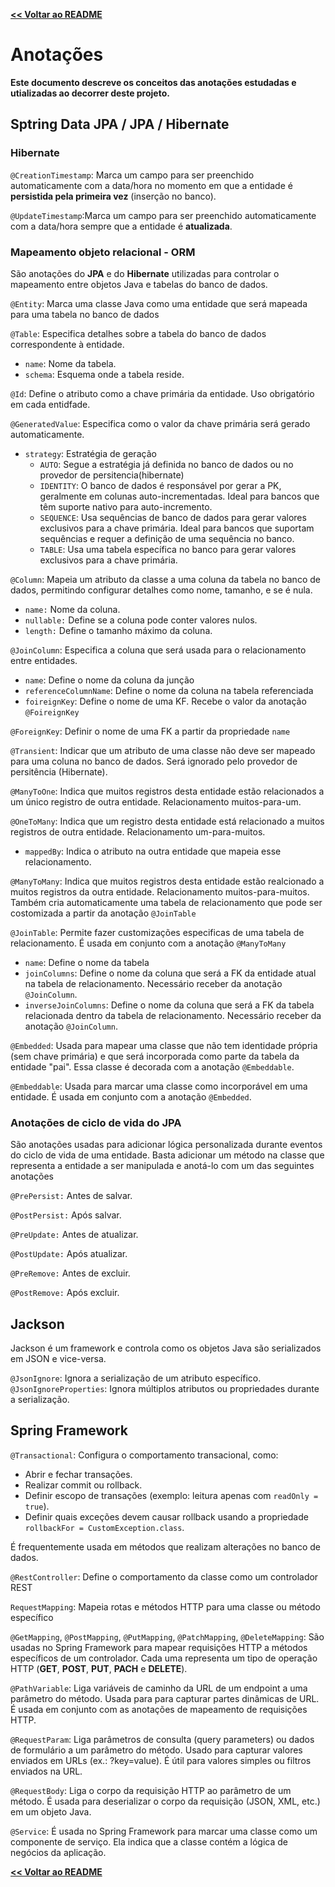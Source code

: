 [**<< Voltar ao README**](../README.md#documentação-de-conceitos)

# Anotações

**Este documento descreve os conceitos das anotações estudadas e utializadas ao decorrer deste projeto.**

## Sptring Data JPA / JPA / Hibernate
### Hibernate
``@CreationTimestamp``: Marca um campo para ser preenchido automaticamente com a data/hora no momento em que a entidade é **persistida pela primeira vez** (inserção no banco).
    
``@UpdateTimestamp``:Marca um campo para ser preenchido automaticamente com a data/hora sempre que a entidade é **atualizada**.


### Mapeamento objeto relacional - ORM
São anotações do **JPA** e do **Hibernate** utilizadas para controlar o mapeamento entre objetos Java e tabelas do banco de dados.

``@Entity``: Marca uma classe Java como uma entidade que será mapeada para uma tabela no banco de dados

``@Table``: Especifica detalhes sobre a tabela do banco de dados correspondente à entidade.
- ``name``: Nome da tabela.
- ``schema``: Esquema onde a tabela reside.

``@Id``: Define o atributo como a chave primária da entidade. Uso obrigatório em cada entidfade.

``@GeneratedValue``: Especifica como o valor da chave primária será gerado automaticamente.
- ``strategy``: Estratégia de geração
    - ``AUTO``: Segue a estratégia já definida no banco de dados ou no provedor de persitencia(hibernate)
    - ``IDENTITY``: O banco de dados é responsável por gerar a PK, geralmente em colunas auto-incrementadas. Ideal para bancos que têm suporte nativo para auto-incremento.
    - ``SEQUENCE``: Usa sequências de banco de dados para gerar valores exclusivos para a chave primária. Ideal para bancos que suportam sequências e requer a definição de uma sequência no banco.
    - ``TABLE``: Usa uma tabela específica no banco para gerar valores exclusivos para a chave primária.

``@Column``: Mapeia um atributo da classe a uma coluna da tabela no banco de dados, permitindo configurar detalhes como nome, tamanho, e se é nula.
- ``name:`` Nome da coluna.
- ``nullable:`` Define se a coluna pode conter valores nulos.
- ``length:`` Define o tamanho máximo da coluna.

``@JoinColumn``: Especifica a coluna que será usada para o relacionamento entre entidades.
- ``name``: Define o nome da coluna da junção
- ``referenceColumnName``: Define o nome da coluna na tabela referenciada
- ``foireignKey``: Define o nome de uma KF. Recebe o valor da anotação `@FoireignKey`

``@ForeignKey``: Definir o nome de uma FK a partir da propriedade `name`

``@Transient``: Indicar que um atributo de uma classe não deve ser mapeado para uma coluna no banco de dados. Será ignorado pelo provedor de persitência (Hibernate).

``@ManyToOne``: Indica que muitos registros desta entidade estão relacionados a um único registro de outra entidade. Relacionamento muitos-para-um.

``@OneToMany``: Indica que um registro desta entidade está relacionado a muitos registros de outra entidade. Relacionamento um-para-muitos.
- ``mappedBy``: Indica o atributo na outra entidade que mapeia esse relacionamento.

``@ManyToMany``: Indica que muitos registros desta entidade estão realcionado a muitos registros da outra entidade. Relacionamento muitos-para-muitos.
Também cria automaticamente uma tabela de relacionamento que pode ser costomizada a partir da anotação ``@JoinTable``

``@JoinTable``: Permite fazer customizações especificas de uma tabela de relacionamento. É usada em conjunto com a anotação ``@ManyToMany``
- ``name``: Define o nome da tabela
- ``joinColumns``: Define o nome da coluna que será a FK da entidade atual na tabela de relacionamento. Necessário receber da anotação ``@JoinColumn``.
- ``inverseJoinColumns``: Define o nome da coluna que será a FK da tabela relacionada dentro da tabela de relacionamento.  Necessário receber da anotação ``@JoinColumn``.


``@Embedded``: Usada para mapear uma classe que não tem identidade própria (sem chave primária) e que será incorporada como parte da tabela da entidade "pai". 
Essa classe é decorada com a anotação ``@Embeddable``.

``@Embeddable``: Usada para marcar uma classe como incorporável em uma entidade. É usada em conjunto com a anotação ``@Embedded``.



### Anotações de ciclo de vida do JPA
São anotações usadas para adicionar lógica personalizada durante eventos do ciclo de vida de uma entidade.
Basta adicionar um método na classe que representa a entidade a ser manipulada e anotá-lo com um das seguintes anotações

``@PrePersist:`` Antes de salvar.

``@PostPersist:`` Após salvar.

``@PreUpdate:`` Antes de atualizar.

``@PostUpdate:`` Após atualizar.

``@PreRemove:`` Antes de excluir.

``@PostRemove:`` Após excluir.
## Jackson
Jackson é um framework e controla como os objetos Java são serializados em JSON e vice-versa.

``@JsonIgnore``: Ignora a serialização de um atributo específico.
``@JsonIgnoreProperties``:  Ignora múltiplos atributos ou propriedades durante a serialização.

## Spring Framework

``@Transactional``:  Configura o comportamento transacional, como:
- Abrir e fechar transações.
- Realizar commit ou rollback.
- Definir escopo de transações (exemplo: leitura apenas com ``readOnly = true``).
- Definir quais exceções devem causar rollback usando a propriedade ``rollbackFor = CustomException.class``.

É frequentemente usada em métodos que realizam alterações no banco de dados.

``@RestController``: Define o comportamento da classe como um controlador REST

``RequestMapping``: Mapeia rotas e métodos HTTP para uma classe ou método específico

``@GetMapping``, ``@PostMapping``, ``@PutMapping``, ``@PatchMapping``, ``@DeleteMapping``: São usadas no Spring Framework para mapear requisições HTTP a métodos específicos de um controlador.
Cada uma representa um tipo de operação HTTP (**GET**, **POST**, **PUT**, **PACH** e **DELETE**).

``@PathVariable``: Liga variáveis de caminho da URL de um endpoint a uma parâmetro do método. Usada para para capturar
partes dinâmicas de URL. É usada em conjunto com as anotações de mapeamento de requisições HTTP.

``@RequestParam``: Liga parâmetros de consulta (query parameters) ou dados de formulário a um parâmetro do método. Usado para capturar valores enviados em URLs (ex.: ?key=value).
É útil para valores simples ou filtros enviados na URL.

``@RequestBody``: Liga o corpo da requisição HTTP ao parâmetro de um método. É usada para deserializar o corpo da requisição (JSON, XML, etc.) em um objeto Java.

``@Service``: É usada no Spring Framework para marcar uma classe como um componente de serviço. Ela indica que a classe contém a lógica de negócios da aplicação.


[**<< Voltar ao README**](../README.md#documentação-de-conceitos)
